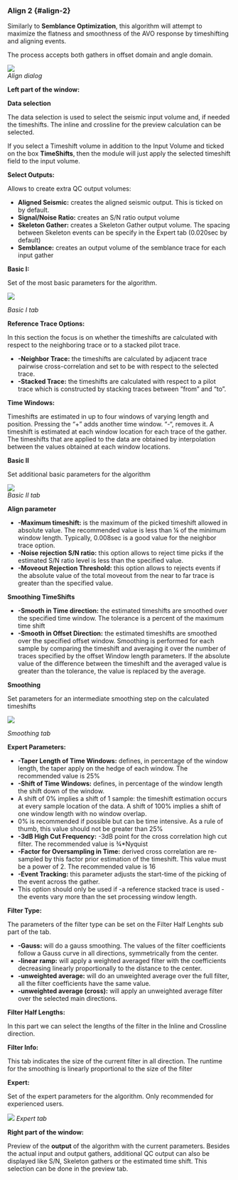 ### Align 2 {#align-2}

Similarly to **Semblance Optimization**, this algorithm will attempt to maximize the flatness and smoothness of the AVO response by timeshifting and aligning events.

The process accepts both gathers in offset domain and angle domain.

![](/assets/061_Processing.png)  
_Align dialog_

**Left part of the window:**

**Data selection**

The data selection is used to select the seismic input volume and, if needed the timeshifts. The inline and crossline for the preview calculation can be selected.

If you select a Timeshift volume in addition to the Input Volume and ticked on the box **TimeShifts**, then the module will just apply the selected timeshift field to the input volume.

**Select Outputs:**

Allows to create extra QC output volumes:

* **Aligned Seismic:** creates the aligned seismic output. This is ticked on by default.
* **Signal/Noise Ratio:** creates an S/N ratio output volume
* **Skeleton Gather:** creates a Skeleton Gather output volume. The spacing between Skeleton events can be specify in the Expert tab \(0.020sec by default\)
* **Semblance:** creates an output volume of the semblance trace for each input gather 

**Basic I:**

Set of the most basic parameters for the algorithm.

![](/assets/062_Processing.png)

_Basic I tab_

**Reference Trace Options:**

In this section the focus is on whether the timeshifts are calculated with respect to the neighboring trace or to a stacked pilot trace.

* **-Neighbor Trace:** the timeshifts are calculated by adjacent trace pairwise cross-correlation and set to be with respect to the selected trace.
* **-Stacked Trace:** the timeshifts are calculated with respect to a pilot trace which is constructed by stacking traces between “from” and “to”.

**Time Windows:**

Timeshifts are estimated in up to four windows of varying length and position. Pressing the “+” adds another time window. “-“, removes it. A timeshift is estimated at each window location for each trace of the gather. The timeshifts that are applied to the data are obtained by interpolation between the values obtained at each window locations.

**Basic II**

Set additional basic parameters for the algorithm

![](/assets/063_Processing.png)  
_Basic II tab_

**Align parameter**

* **-Maximum timeshift:** is the maximum of the picked timeshift allowed in absolute value. The recommended value is less than ¼ of the minimum window length. Typically, 0.008sec is a good value for the neighbor trace option.
* **-Noise rejection S/N ratio:** this option allows to reject time picks if the estimated S/N ratio level is less than the specified value.
* **-Moveout Rejection Threshold:** this option allows to rejects events if the absolute value of the total moveout from the near to far trace is greater than the specified value.

**Smoothing TimeShifts**

* **-Smooth in Time direction:** the estimated timeshifts are smoothed over the specified time window. The tolerance is a percent of the maximum time shift
* **-Smooth in Offset Direction:** the estimated timeshifts are smoothed over the specified offset window. Smoothing is performed for each sample by comparing the timeshift and averaging it over the number of traces specified by the offset Window length parameters. If the absolute value of the difference between the timeshift and the averaged value is greater than the tolerance, the value is replaced by the average.

**Smoothing**

Set parameters for an intermediate smoothing step on the calculated timeshifts

![](/assets/064_Processing.png)

_Smoothing tab_

**Expert Parameters:**

* **-Taper Length of Time Windows:** defines, in percentage of the window length, the taper apply on the hedge of each window. The recommended value is 25% 
* **-Shift of Time Windows:** defines, in percentage of the window length the shift down of the window. 
* A shift of 0% implies a shift of 1 sample: the timeshift estimation occurs at every sample location of the data. A shift of 100% implies a shift of one window length with no window overlap. 
* 0% is recommended if possible but can be time intensive. As a rule of thumb, this value should not be greater than 25%
* **-3dB High Cut Frequency:** -3dB point for the cross correlation high cut filter. The recommended value is ¾\*Nyquist
* **-Factor for Oversampling in Time:** derived cross correlation are re-sampled by this factor prior estimation of the timeshift. This value must be a power of 2. The recommended value is 16
* **-Event Tracking:** this parameter adjusts the start-time of the picking of the event across the gather.
* This option should only be used if     -a reference stacked trace is used -the events vary more than the set processing window length.  

**Filter Type:**

The parameters of the filter type can be set on the Filter Half Lenghts sub part of the tab.

* **-Gauss:** will do a gauss smoothing. The values of the filter coefficients follow a Gauss curve in all directions, symmetrically from the center.
* **-linear ramp:** will apply a weighted averaged filter with the coefficients decreasing linearly proportionally to the distance to the center.
* **-unweighted average:** will do an unweighted average over the full  filter, all the filter coefficients have the same value.
* **-unweighted average \(cross\):** will apply an unweighted average filter over the selected main directions.  

**Filter Half Lengths:**

In this part we can select the lengths of the filter in the Inline and Crossline direction.

**Filter Info:**

This tab indicates the size of the current filter in all direction. The runtime for the smoothing is linearly proportional to the size of the filter

**Expert:**

Set of the expert parameters for the algorithm. Only recommended for experienced users.

![](/assets/065_Processing.png)
_Expert tab_


**Right part of the window:**

Preview of the **output** of the algorithm with the current parameters. Besides the actual input and output gathers, additional QC output can also be displayed like S/N, Skeleton gathers or the estimated time shift. This selection can be done in the preview tab.

